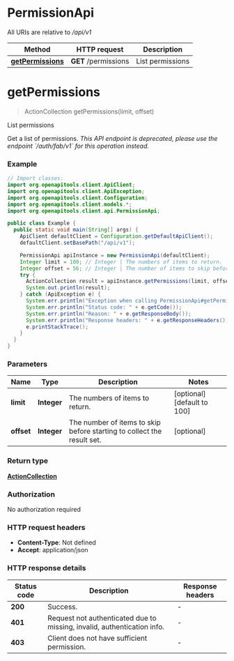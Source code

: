 # PermissionApi

All URIs are relative to */api/v1*

| Method | HTTP request | Description |
|------------- | ------------- | -------------|
| [**getPermissions**](PermissionApi.md#getPermissions) | **GET** /permissions | List permissions |


<a id="getPermissions"></a>
# **getPermissions**
> ActionCollection getPermissions(limit, offset)

List permissions

Get a list of permissions.  *This API endpoint is deprecated, please use the endpoint &#x60;/auth/fab/v1&#x60; for this operation instead.* 

### Example
```java
// Import classes:
import org.openapitools.client.ApiClient;
import org.openapitools.client.ApiException;
import org.openapitools.client.Configuration;
import org.openapitools.client.models.*;
import org.openapitools.client.api.PermissionApi;

public class Example {
  public static void main(String[] args) {
    ApiClient defaultClient = Configuration.getDefaultApiClient();
    defaultClient.setBasePath("/api/v1");

    PermissionApi apiInstance = new PermissionApi(defaultClient);
    Integer limit = 100; // Integer | The numbers of items to return.
    Integer offset = 56; // Integer | The number of items to skip before starting to collect the result set.
    try {
      ActionCollection result = apiInstance.getPermissions(limit, offset);
      System.out.println(result);
    } catch (ApiException e) {
      System.err.println("Exception when calling PermissionApi#getPermissions");
      System.err.println("Status code: " + e.getCode());
      System.err.println("Reason: " + e.getResponseBody());
      System.err.println("Response headers: " + e.getResponseHeaders());
      e.printStackTrace();
    }
  }
}
```

### Parameters

| Name | Type | Description  | Notes |
|------------- | ------------- | ------------- | -------------|
| **limit** | **Integer**| The numbers of items to return. | [optional] [default to 100] |
| **offset** | **Integer**| The number of items to skip before starting to collect the result set. | [optional] |

### Return type

[**ActionCollection**](ActionCollection.md)

### Authorization

No authorization required

### HTTP request headers

 - **Content-Type**: Not defined
 - **Accept**: application/json

### HTTP response details
| Status code | Description | Response headers |
|-------------|-------------|------------------|
| **200** | Success. |  -  |
| **401** | Request not authenticated due to missing, invalid, authentication info. |  -  |
| **403** | Client does not have sufficient permission. |  -  |

